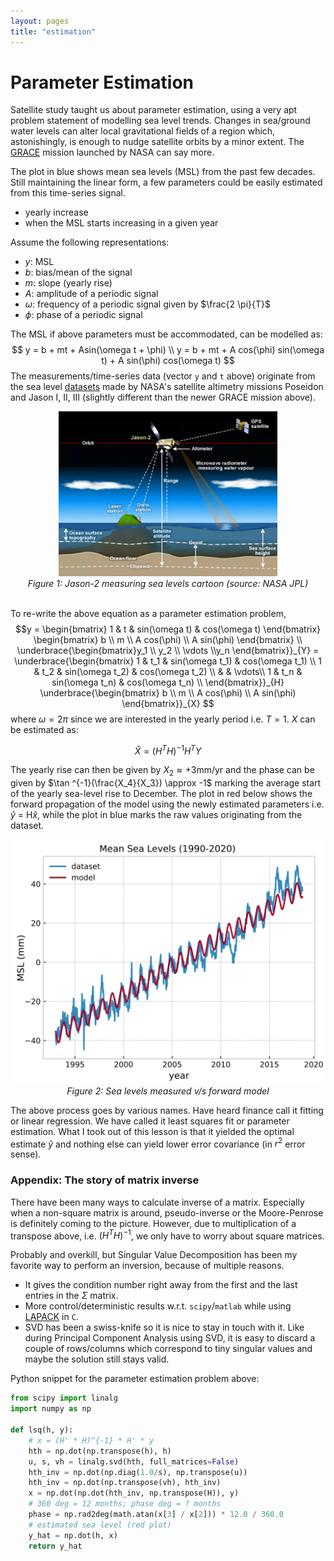 ```yaml
---
layout: pages
title: "estimation"
---
```


# Parameter Estimation

Satellite study taught us about parameter estimation, using a very apt problem statement of modelling sea level trends. Changes in sea/ground water levels can alter local gravitational fields of a region which, astonishingly, is enough to nudge satellite orbits by a minor extent. The [GRACE](https://earthdata.nasa.gov/learn/sensing-our-planet/getting-at-groundwater-with-gravity) mission launched by NASA can say more. 

The plot in blue shows mean sea levels (MSL) from the past few decades. Still maintaining the linear form, a few parameters could be easily estimated from this time-series signal.
- yearly increase
- when the MSL starts increasing in a given year

Assume the following representations:
- $y$: MSL
- $b$: bias/mean of the signal
- $m$: slope (yearly rise)
- $A$: amplitude of a periodic signal
- $\omega$: frequency of a periodic signal given by $\frac{2 \pi}{T}$
- $\phi$: phase of a periodic signal

The MSL if above parameters must be accommodated, can be modelled as:
$$
y = b + mt + Asin(\omega t + \phi) \\
y = b + mt + A cos(\phi) sin(\omega t) + A sin(\phi) cos(\omega t)
$$
The measurements/time-series data (vector `y` and `t` above) originate from the sea level [datasets](https://sealevel.nasa.gov/understanding-sea-level/key-indicators/global-mean-sea-level/) made by NASA's satellite altimetry missions Poseidon and Jason I, II, III (slightly different than the newer GRACE mission above).

<div style="text-align:center"><img src="./img/estimation/altimetry_nasa.webp" width="350px"><br><em>Figure 1: Jason-2 measuring sea levels cartoon (source: NASA JPL)</em></div>
</br>

To re-write the above equation as a parameter estimation problem,
$$y = 
\begin{bmatrix}
1 & t & sin(\omega t) & cos(\omega t) \end{bmatrix}
\begin{bmatrix}
b \\ m \\ A cos(\phi) \\  A sin(\phi)
\end{bmatrix} \\
\underbrace{\begin{bmatrix}y_1 \\ y_2 \\ \vdots \\y_n \end{bmatrix}}_{Y} =
\underbrace{\begin{bmatrix}
1 & t_1 & sin(\omega t_1) & cos(\omega t_1) \\ 
1 & t_2 & sin(\omega t_2) & cos(\omega t_2) \\ 
& & \vdots\\
1 & t_n & sin(\omega t_n) & cos(\omega t_n) \\ 
\end{bmatrix}}_{H}
\underbrace{\begin{bmatrix}
b \\ m \\ A cos(\phi) \\  A sin(\phi)
\end{bmatrix}}_{X}
$$
where $\omega = 2 \pi$ since we are interested in the yearly period i.e. $T = 1$. $X$ can be estimated as:

$$
\hat{X} = (H^T H)^{-1} H^T Y
$$

The yearly rise can then be given by $X_2 \approx +3$mm/yr and the phase can be given by $\tan ^{-1}(\frac{X_4}{X_3}) \approx -1$ marking the average start of the yearly sea-level rise to December. The plot in red below shows the forward propagation of the model using the newly estimated parameters i.e. $\hat{y}$ = H$\hat{x}$, while the plot in blue marks the raw values originating from the dataset. 

<div style="text-align:center"><img src="./img/estimation/msl.webp" width="500px"><br><em>Figure 2: Sea levels measured v/s forward model</em></div>

The above process goes by various names. Have heard finance call it fitting or linear regression. We have called it least squares fit or parameter estimation. What I took out of this lesson is that it yielded the optimal estimate $\hat{y}$ and nothing else can yield lower error covariance (in $r^2$ error sense). 

### Appendix: The story of matrix inverse

There have been many ways to calculate inverse of a matrix. Especially when a non-square matrix is around, pseudo-inverse or the Moore-Penrose is definitely coming to the picture. However, due to multiplication of a transpose above, i.e. $(H^TH)^{-1}$, we only have to worry about square matrices. 

Probably and overkill, but Singular Value Decomposition has been my favorite way to perform an inversion, because of multiple reasons.
- It gives the condition number right away from the first and the last entries in the $\Sigma$ matrix.
- More control/deterministic results w.r.t. `scipy`/`matlab` while using [LAPACK](https://github.com/Reference-LAPACK/lapack) in `C`.
- SVD has been a swiss-knife so it is nice to stay in touch with it. Like during Principal Component Analysis using SVD, it is easy to discard a couple of rows/columns which correspond to tiny singular values and maybe the solution still stays valid.

Python snippet for the parameter estimation problem above:

```py
from scipy import linalg
import numpy as np

def lsq(h, y):
    # x = (H' * H)^{-1} * H' * y 
    hth = np.dot(np.transpose(h), h)    
    u, s, vh = linalg.svd(hth, full_matrices=False)
    hth_inv = np.dot(np.diag(1.0/s), np.transpose(u))
    hth_inv = np.dot(np.transpose(vh), hth_inv)
    x = np.dot(np.dot(hth_inv, np.transpose(H)), y)
    # 360 deg = 12 months; phase deg = ? months
    phase = np.rad2deg(math.atan(x[3] / x[2])) * 12.0 / 360.0
    # estimated sea level (red plot)
    y_hat = np.dot(h, x)
    return y_hat
```

